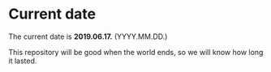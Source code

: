 # Current date

The current date is **2019.06.17.** (YYYY.MM.DD.)

This repository will be good when the world ends, so we will know how long it lasted.